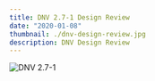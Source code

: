```yaml
---
title: DNV 2.7-1 Design Review
date: "2020-01-08"
thumbnail: ./dnv-design-review.jpg
description: DNV Design Review
---
```


![DNV 2.7-1]()



